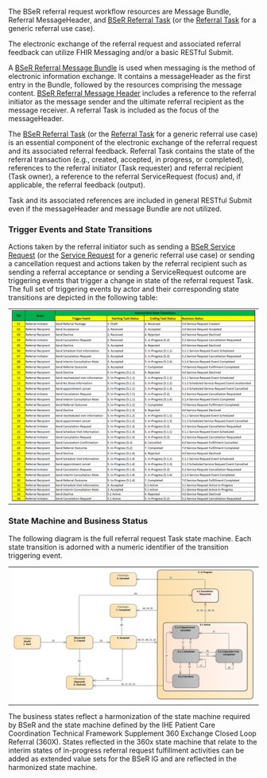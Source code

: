 The BSeR referral request workflow resources are Message Bundle, Referral MessageHeader, and [BSeR Referral Task](StructureDefinition-BSeR-ReferralTask.html) (or the [Referral Task](StructureDefinition-referral-task.html) for a generic referral use case).

The electronic exchange of the referral request and associated referral feedback can utilize FHIR Messaging and/or a basic RESTful Submit. 

A [BSeR Referral Message Bundle](StructureDefinition-BSeR-ReferralMessageBundle.html) is used when messaging is the method of electronic information exchange. It contains a messageHeader as the first entry in the Bundle, followed by the resources comprising the message content. [BSeR Referral Message Header](StructureDefinition-BSeR-ReferralMessageHeader.html) includes a reference to the referral initiator as the message sender and the ultimate referral recipient as the message receiver. A referral Task is included as the focus of the messageHeader. 

The [BSeR Referral Task](StructureDefinition-BSeR-ReferralTask.html) (or the [Referral Task](StructureDefinition-referral-task.html) for a generic referral use case) is an essential component of the electronic exchange of the referral request and its associated referral feedback. Referral Task contains the state of the referral transaction (e.g., created, accepted, in progress, or completed), references to the referral initiator (Task requester) and referral recipient (Task owner), a reference to the referral ServiceRequest (focus) and, if applicable, the referral feedback (output). 

Task and its associated references are included in general RESTful Submit even if the messageHeader and message Bundle are not utilized. 

### Trigger Events and State Transitions

Actions taken by the referral initiator such as sending a [BSeR Service Request](StructureDefinition-BSeR-ReferralServiceRequest.html) (or the [Service Request](StructureDefinition-referral-servicerequest.html) for a generic referral use case) or sending a cancellation request and actions taken by the referral recipient such as sending a referral acceptance or sending a ServiceRequest outcome are triggering events that trigger a change in state of the referral request Task. The full set of triggering events by actor and their corresponding state transitions are depicted in the following table:
<center>
<table><tr><td><img src="Harmonized State Transitions.png" style="width:100%;"/></td></tr></table></center>

### State Machine and Business Status

The following diagram is the full referral request Task state machine. Each state transition is adorned with a numeric identifier of the transition triggering event.  

<table><tr><td><img src="Task State Machine.png" style="width:100%;"/></td></tr></table>

The business states reflect a harmonization of the state machine required by BSeR and the state machine defined by the IHE Patient Care Coordination Technical Framework Supplement 360 Exchange Closed Loop Referral (360X). States reflected in the 360x state machine that relate to the interim states of in-progress referral request fulfillment activities can be added as extended value sets for the BSeR IG and are reflected in the harmonized state machine.